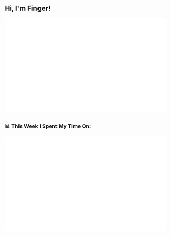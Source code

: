<h2> Hi, I'm Finger!</h2>

<img align="right" src="https://raw.githubusercontent.com/spianmo/github-stats/master/generated/overview.svg#gh-light-mode-only">

<!-- <img align="right" height="160em" src="https://github-readme-stats-eight-theta.vercel.app/api/top-langs/?username=spianmo&layout=compact&langs_count=8&theme=algolia"/>	 -->
	
```go
package main

type Me struct {
	Name   string
	Job    string
	Code   string
	Skills string
}

func main() {
	me := &Me{
		Name:   "Finger",
		Job:    "Client-side Engineer",
		Code:   "Java and C++ and Others",
		Skills: "Android Security NLP ^o^",
	}
	_ = me
}
```


<h3>📊 This Week I Spent My Time On:</h3>
<img align='right' src="https://raw.githubusercontent.com/spianmo/github-stats/master/generated/languages.svg#gh-light-mode-only">

<!--START_SECTION:waka-->

```txt
Java                   15 hrs 50 mins  ██████████▓░░░░░░░░░░░░░░   42.74 %
TypeScript             4 hrs 34 mins   ███░░░░░░░░░░░░░░░░░░░░░░   12.37 %
JSON                   4 hrs 3 mins    ██▓░░░░░░░░░░░░░░░░░░░░░░   10.93 %
YAML                   3 hrs 31 mins   ██▒░░░░░░░░░░░░░░░░░░░░░░   09.49 %
Properties             1 hr 30 mins    █░░░░░░░░░░░░░░░░░░░░░░░░   04.06 %
```

<!--END_SECTION:waka-->
